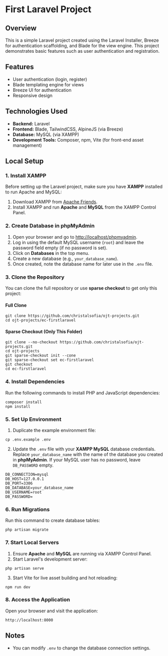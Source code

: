 # **First Laravel Project**

## **Overview**
This is a simple Laravel project created using the Laravel Installer, Breeze for authentication scaffolding, and Blade for the view engine. This project demonstrates basic features such as user authentication and registration.

## **Features**
- User authentication (login, register)
- Blade templating engine for views
- Breeze UI for authentication
- Responsive design

## **Technologies Used**
- **Backend:** Laravel
- **Frontend:** Blade, TailwindCSS, AlpineJS (via Breeze)
- **Database:** MySQL (via XAMPP)
- **Development Tools:** Composer, npm, Vite (for front-end asset management)

## **Local Setup**

### **1. Install XAMPP**
Before setting up the Laravel project, make sure you have **XAMPP** installed to run Apache and MySQL:
1. Download XAMPP from [Apache Friends](https://www.apachefriends.org/index.html).
2. Install XAMPP and run **Apache** and **MySQL** from the XAMPP Control Panel.


### **2. Create Database in phpMyAdmin**
1. Open your browser and go to [http://localhost/phpmyadmin](http://localhost/phpmyadmin).
2. Log in using the default MySQL username (`root`) and leave the password field empty (if no password is set).
3. Click on **Databases** in the top menu.
4. Create a new database (e.g., `your_database_name`).
5. Once created, note the database name for later use in the `.env` file.

### **3. Clone the Repository**
You can clone the full repository or use **sparse checkout** to get only this project:

#### **Full Clone**

```
git clone https://github.com/christalsofia/ojt-projects.git
cd ojt-projects/ec-firstlaravel
```

#### **Sparse Checkout (Only This Folder)**

```
git clone --no-checkout https://github.com/christalsofia/ojt-projects.git
cd ojt-projects
git sparse-checkout init --cone
git sparse-checkout set ec-firstlaravel
git checkout
cd ec-firstlaravel
```

### **4. Install Dependencies**
Run the following commands to install PHP and JavaScript dependencies:

```
composer install
npm install
```

### **5. Set Up Environment**
1. Duplicate the example environment file:

```
cp .env.example .env
```

2. Update the `.env` file with your **XAMPP MySQL** database credentials. Replace `your_database_name` with the name of the database you created in **phpMyAdmin**. If your MySQL user has no password, leave `DB_PASSWORD` empty.

```
DB_CONNECTION=mysql
DB_HOST=127.0.0.1
DB_PORT=3306
DB_DATABASE=your_database_name
DB_USERNAME=root
DB_PASSWORD=
```

### **6. Run Migrations**
Run this command to create database tables:

```
php artisan migrate
```


### **7. Start Local Servers**
1. Ensure **Apache** and **MySQL** are running via XAMPP Control Panel.
2. Start Laravel's development server:

```
php artisan serve
```

3. Start Vite for live asset building and hot reloading:

```
npm run dev
```

### **8. Access the Application**
Open your browser and visit the application:

```
http://localhost:8000
```

## **Notes**
- You can modify `.env` to change the database connection settings.
